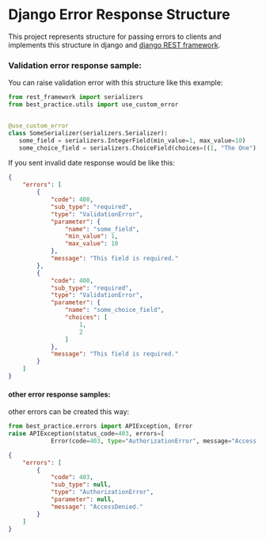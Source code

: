 # Django Error Response Structure
This project represents structure for passing errors to clients and implements this structure in django and [django REST
framework](https://www.django-rest-framework.org/ "django REST framework Home Page").

### Validation error response sample:
You can raise validation error with this structure like this example:
 ```python
from rest_framework import serializers
from best_practice.utils import use_custom_error


@use_custom_error
class SomeSerializer(serializers.Serializer):
    some_field = serializers.IntegerField(min_value=1, max_value=10)
    some_choice_field = serializers.ChoiceField(choices=((1, "The One"), (2, "The Two")))
```
If you sent invalid date response would be like this:
```json
{
    "errors": [
        {
            "code": 400,
            "sub_type": "required",
            "type": "ValidationError",
            "parameter": {
                "name": "some_field",
                "min_value": 1,
                "max_value": 10
            },
            "message": "This field is required."
        },
        {
            "code": 400,
            "sub_type": "required",
            "type": "ValidationError",
            "parameter": {
                "name": "some_choice_field",
                "choices": [
                    1,
                    2
                ]
            },
            "message": "This field is required."
        }
    ]
}
```

#### other error response samples:
other errors can be created this way:
```python
from best_practice.errors import APIException, Error
raise APIException(status_code=403, errors=[
            Error(code=403, type="AuthorizationError", message="Access Denied.")])
```
```json
{
    "errors": [
        {
            "code": 403,
            "sub_type": null,
            "type": "AuthorizationError",
            "parameter": null,
            "message": "AccessDenied."
        }
    ]
}
```
